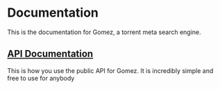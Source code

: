 # Documentation
This is the documentation for Gomez, a torrent meta search engine.

## [API Documentation](./api/)
This is how you use the public API for Gomez. It is incredibly simple and free to use for anybody
